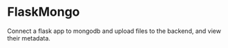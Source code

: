 # FlaskMongo
Connect a flask app to mongodb and upload files to the backend, and view their metadata.

